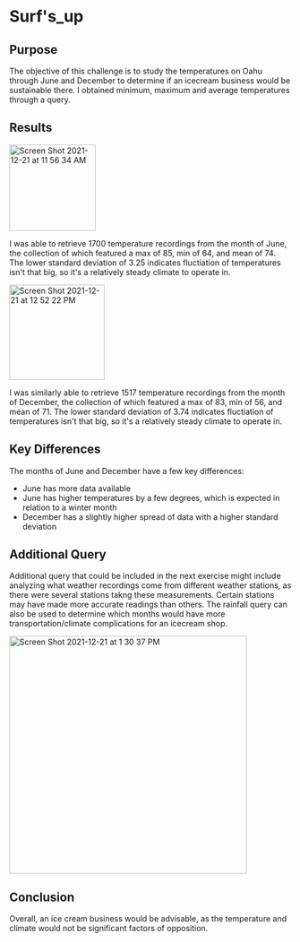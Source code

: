 # Surf's_up

## Purpose
The objective of this challenge is to study the temperatures on Oahu through June and December to determine if an icecream business would be sustainable there. I obtained minimum, maximum and average temperatures through a query. 

## Results

<img width="154" alt="Screen Shot 2021-12-21 at 11 56 34 AM" src="https://user-images.githubusercontent.com/89936913/147004406-beea449f-7591-45b9-a93e-2d30603e524c.png">

I was able to retrieve 1700 temperature recordings from the month of June, the collection of which featured a max of 85, min of 64, and mean of 74. The lower standard deviation of 3.25 indicates fluctiation of temperatures isn't that big, so it's a relatively steady climate to operate in. 

<img width="170" alt="Screen Shot 2021-12-21 at 12 52 22 PM" src="https://user-images.githubusercontent.com/89936913/147007892-bfbb68d4-134b-4c35-90e3-166bd29fb0e1.png">

I was similarly able to retrieve 1517 temperature recordings from the month of December, the collection of which featured a max of 83, min of 56, and mean of 71. The lower standard deviation of 3.74 indicates fluctiation of temperatures isn't that big, so it's a relatively steady climate to operate in. 

## Key Differences
The months of June and December have a few key differences:
- June has more data available
- June has higher temperatures by a few degrees, which is expected in relation to a winter month
- December has a slightly higher spread of data with a higher standard deviation

## Additional Query
Additional query that could be included in the next exercise might include analyzing what weather recordings come from different weather stations, as there were several stations takng these measurements. Certain stations may have made more accurate readings than others. The rainfall query can also be used to determine which months would have more transportation/climate complications for an icecream shop. 

<img width="424" alt="Screen Shot 2021-12-21 at 1 30 37 PM" src="https://user-images.githubusercontent.com/89936913/147010881-19ad470d-b934-4b8b-960c-7855fbaf4499.png">

## Conclusion
Overall, an ice cream business would be advisable, as the temperature and climate would not be significant factors of opposition. 
